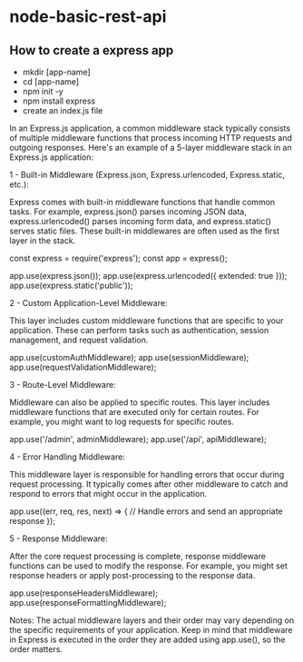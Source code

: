 # node-basic-rest-api

## How to create a express app

- mkdir [app-name]
- cd [app-name]
- npm init -y
- npm install express
- create an index.js file

In an Express.js application, a common middleware stack typically consists of multiple middleware functions that process incoming HTTP requests and outgoing responses. Here's an example of a 5-layer middleware stack in an Express.js application:

1 - Built-in Middleware (Express.json, Express.urlencoded, Express.static, etc.):

Express comes with built-in middleware functions that handle common tasks. For example, express.json() parses incoming JSON data, express.urlencoded() parses incoming form data, and express.static() serves static files. These built-in middlewares are often used as the first layer in the stack.

const express = require('express');
const app = express();

app.use(express.json());
app.use(express.urlencoded({ extended: true }));
app.use(express.static('public'));

2 - Custom Application-Level Middleware:

This layer includes custom middleware functions that are specific to your application. These can perform tasks such as authentication, session management, and request validation.

app.use(customAuthMiddleware);
app.use(sessionMiddleware);
app.use(requestValidationMiddleware);

3 - Route-Level Middleware:

Middleware can also be applied to specific routes. This layer includes middleware functions that are executed only for certain routes. For example, you might want to log requests for specific routes.

app.use('/admin', adminMiddleware);
app.use('/api', apiMiddleware);

4 - Error Handling Middleware:

This middleware layer is responsible for handling errors that occur during request processing. It typically comes after other middleware to catch and respond to errors that might occur in the application.

app.use((err, req, res, next) => {
// Handle errors and send an appropriate response
});

5 - Response Middleware:

After the core request processing is complete, response middleware functions can be used to modify the response. For example, you might set response headers or apply post-processing to the response data.

app.use(responseHeadersMiddleware);
app.use(responseFormattingMiddleware);

Notes: The actual middleware layers and their order may vary depending on the specific requirements of your application. Keep in mind that middleware in Express is executed in the order they are added using app.use(), so the order matters.
